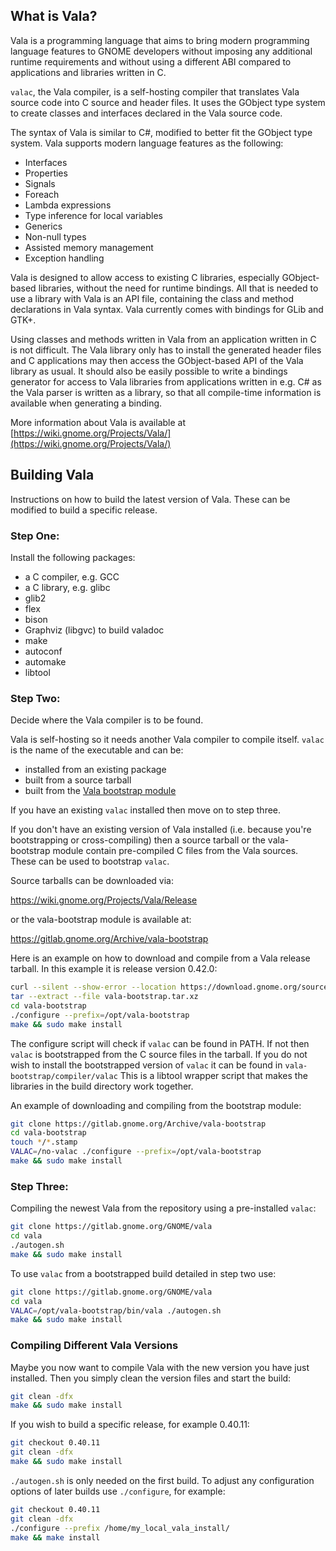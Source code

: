 ## What is Vala?
Vala is a programming language that aims to bring modern programming
language features to GNOME developers without imposing any additional
runtime requirements and without using a different ABI compared to
applications and libraries written in C.

`valac`, the Vala compiler, is a self-hosting compiler that translates
Vala source code into C source and header files. It uses the GObject
type system to create classes and interfaces declared in the Vala source
code.

The syntax of Vala is similar to C#, modified to better fit the GObject
type system. Vala supports modern language features as the following:

 * Interfaces
 * Properties
 * Signals
 * Foreach
 * Lambda expressions
 * Type inference for local variables
 * Generics
 * Non-null types
 * Assisted memory management
 * Exception handling

Vala is designed to allow access to existing C libraries, especially
GObject-based libraries, without the need for runtime bindings. All that
is needed to use a library with Vala is an API file, containing the class
and method declarations in Vala syntax. Vala currently comes with
bindings for GLib and GTK+.

Using classes and methods written in Vala from an application written in
C is not difficult. The Vala library only has to install the generated
header files and C applications may then access the GObject-based API of
the Vala library as usual. It should also be easily possible to write a
bindings generator for access to Vala libraries from applications
written in e.g. C# as the Vala parser is written as a library, so that
all compile-time information is available when generating a binding.

More information about Vala is available at [https://wiki.gnome.org/Projects/Vala/](https://wiki.gnome.org/Projects/Vala/)


## Building Vala
Instructions on how to build the latest version of Vala.
These can be modified to build a specific release.

### Step One:
Install the following packages:

 * a C compiler, e.g. GCC
 * a C library, e.g. glibc
 * glib2
 * flex
 * bison
 * Graphviz (libgvc) to build valadoc
 * make
 * autoconf
 * automake
 * libtool


### Step Two:
Decide where the Vala compiler is to be found.

Vala is self-hosting so it needs another Vala compiler to compile
itself.  `valac` is the name of the executable and can be:

 * installed from an existing package
 * built from a source tarball
 * built from the [Vala bootstrap module](https://gitlab.gnome.org/Archive/vala-bootstrap)

If you have an existing `valac` installed then move on to step three.

If you don't have an existing version of Vala installed (i.e. because you're
bootstrapping or cross-compiling) then a source tarball or the vala-bootstrap
module contain pre-compiled C files from the Vala sources. These can be used
to bootstrap `valac`.

Source tarballs can be downloaded via:

https://wiki.gnome.org/Projects/Vala/Release

or the vala-bootstrap module is available at:

https://gitlab.gnome.org/Archive/vala-bootstrap


Here is an example on how to download and compile from a Vala release tarball.
In this example it is release version 0.42.0:

```sh
curl --silent --show-error --location https://download.gnome.org/sources/vala/0.42/vala-0.42.0.tar.xz --output vala-bootstrap.tar.xz
tar --extract --file vala-bootstrap.tar.xz
cd vala-bootstrap
./configure --prefix=/opt/vala-bootstrap
make && sudo make install
```

The configure script will check if `valac` can be found in PATH. If not then
`valac` is bootstrapped from the C source files in the tarball.
If you do not wish to install the bootstrapped version of `valac` it can be
found in `vala-bootstrap/compiler/valac` This is a libtool wrapper script
that makes the libraries in the build directory work together.


An example of downloading and compiling from the bootstrap module:

```sh
git clone https://gitlab.gnome.org/Archive/vala-bootstrap
cd vala-bootstrap
touch */*.stamp
VALAC=/no-valac ./configure --prefix=/opt/vala-bootstrap
make && sudo make install
```

### Step Three:
Compiling the newest Vala from the repository using a pre-installed `valac`:

```sh
git clone https://gitlab.gnome.org/GNOME/vala
cd vala
./autogen.sh
make && sudo make install
```

To use `valac` from a bootstrapped build detailed in step two use:

```sh
git clone https://gitlab.gnome.org/GNOME/vala
cd vala
VALAC=/opt/vala-bootstrap/bin/vala ./autogen.sh
make && sudo make install
```

### Compiling Different Vala Versions
Maybe you now want to compile Vala with the new version you have just installed.
Then you simply clean the version files and start the build:

```sh
git clean -dfx
make && sudo make install
```

If you wish to build a specific release, for example 0.40.11:

```sh
git checkout 0.40.11
git clean -dfx
make && sudo make install
```

`./autogen.sh` is only needed on the first build. To adjust any configuration
options of later builds use `./configure`, for example:

```sh
git checkout 0.40.11
git clean -dfx
./configure --prefix /home/my_local_vala_install/
make && make install
```
